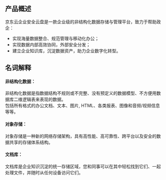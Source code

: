 ## 产品概述
京东云企业安全云盘是一款企业级的非结构化数据存储与管理平台，致力于帮助政企：<br>
- 实现海量数据整合、规范管理与移动化办公；<br>
- 实现数据内部高效协同，外部安全分发；<br>
- 建立企业知识库，沉淀数据资产，助力企业数字化转型。

## 名词解释
#### 非结构化数据：
非结构化数据是指数据结构不规则或不完整、没有预定义的数据模型、不方便用数据库二维逻辑表来表现的数据。<br>包括所有格式的办公文档、文本、图片, HTML、各类报表、图像和音频/视频信息等等。

#### 对象存储：
对象存储是一种新的网络存储架构，具有高性能、高可靠性、跨平台以及安全的数据共享的存储体系结构。

#### 文档库：
文档库是企业知识沉淀的统一存储区域，您和同事可以在其中轻松找到它们、一起处理文件，并随时从任何设备访问它们。
